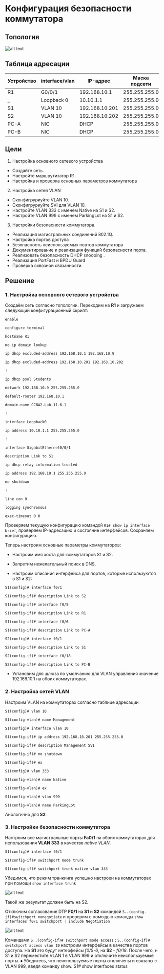 # Конфигурация безопасности коммутатора
## Топология

![alt text](image.png)

## Таблица адресации

Устройство | interface/vlan | IP-адрес | Маска подсети
--- | --- | --- | ---
R1 | G0/0/1 | 192.168.10.1 | 255.255.255.0
_ | Loopback 0 | 10.10.1.1 | 255.255.255.0
S1 | VLAN 10 | 192.168.10.201 | 255.255.255.0
S2 | VLAN 10 | 192.168.10.202 | 255.255.255.0
PC-A | NIC | DHCP | 255.255.255.0
PC-B | NIC | DHCP | 255.255.255.0

## Цели

1. Настройка основного сетевого устройства
 * Создайте сеть.
 * Настройте маршрутизатор R1.
 * Настройка и проверка основных параметров коммутатора
2. Настройка сетей VLAN
 * Сконфигруриуйте VLAN 10.
 * Сконфигруриуйте SVI для VLAN 10.
 * Настройте VLAN 333 с именем Native на S1 и S2.
 * Настройте VLAN 999 с именем ParkingLot на S1 и S2.
3. Настройки безопасности коммутатора.
 * Реализация магистральных соединений 802.1Q.
 * Настройка портов доступа
 * Безопасность неиспользуемых портов коммутатора
 * Документирование и реализация функций безопасности порта.
 * Реализовать безопасность DHCP snooping .
 * Реализация PortFast и BPDU Guard
 * Проверка сквозной связанности.

 ## Решение

### 1. Настройка основного сетевого устройства

Создаём сеть согласно топологии. Переходим на **R1** и загружаем следующий конфигурационный скрипт:

`enable`

`configure terminal`

`hostname R1`

`no ip domain lookup`

`ip dhcp excluded-address 192.168.10.1 192.168.10.9`

`ip dhcp excluded-address 192.168.10.201 192.168.10.202`

`!`

`ip dhcp pool Students`

 `network 192.168.10.0 255.255.255.0`

 `default-router 192.168.10.1`

 `domain-name CCNA2.Lab-11.6.1`

`!`

`interface Loopback0`

 `ip address 10.10.1.1 255.255.255.0`

`!`

`interface GigabitEthernet0/0/1`

 `description Link to S1`

 `ip dhcp relay information trusted`

 `ip address 192.168.10.1 255.255.255.0`

 `no shutdown`

`!`

`line con 0`

 `logging synchronous`

 `exec-timeout 0 0`

Проверяем текущую конфигурацию командой `R1# show ip interface brief`, проверяем IP-адресацию и состояние интерфейсов. Сохраняем конфигурацию.

Теперь настроим основные параметры коммутаторов:

 * Настроим имя хоста для коммутаторов S1 и S2.

 * Запретим нежелательный поиск в DNS.

 * Настроим описания интерфейса для портов, которые используются в S1 и S2:

`S1(config)# interface f0/1`

`S1(config-if)# description Link to S2`

`S1(config-if)# interface f0/5`

`S1(config-if)# description Link to R1`

`S1(config-if)# interface f0/6`

`S1(config-if)# description Link to PC-A`

`S2(config)# interface f0/1`

`S2(config-if)# description Link to S1`

`S2(config-if)# interface f0/18`

`S2(config-if)# description Link to PC-B`

 * Установим для шлюза по умолчанию для VLAN управления значение 192.168.10.1 на обоих коммутаторах.

### 2. Настройка сетей VLAN

Настроим VLAN на коммутаторах согласно таблице адресации

`S1(config)# vlan 10`

`S1(config-vlan)# name Management`

`S1(config)# interface vlan 10`

`S1(config-if)# ip address 192.168.10.201 255.255.255.0`

`S1(config-if)# description Management SVI`

`S1(config-if)# no shutdown`

`S1(config-if)# ex`

`S1(config)# vlan 333`

`S1(config-vlan)# name Native`

`S1(config-vlan)# ex`

`S1(config-vlan)# vlan 999`

`S1(config-vlan)# name ParkingLot`

Анологично для **S2**.

### 3. Настройки безопасности коммутатора

Настроим все магистральные порты **Fa0/1** на обоих коммутаторах для использования **VLAN 333** в качестве *native VLAN*.

`S1(config)# interface f0/1`

`S1(config-if)# switchport mode trunk`

`S1(config-if)# switchport trunk native vlan 333`

Убедимся, что режим транкинга успешно настроен на коммутаторах при помощи `show interface trunk`

![alt text](image-1.png)

Такой же результат должен быть на S2.

Отключим согласование DTP **F0/1** на **S1** и **S2** командой `S..(config-if)#switchport nonegotiate`  и проверим с помощью команды `show interfaces f0/1 switchport | include Negotiation`

![alt text](image-2.png)

Командами `S..(config-if)# switchport mode access` ; `S..(config-if)# switchport access vlan 10` настроим интерфейсы в качестве портов доступа. На **S1** это будут интерфейсы *f0/5-6*, на **S2** - *f0/18*. После чего, н S1 и S2 переместите  VLAN 1 в VLAN 999 и отключите неиспользуемые порты.
⦁	Убедитесь, что неиспользуемые порты отключены и связаны с VLAN 999, введя команду  show.
S1# show interfaces status
